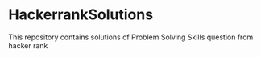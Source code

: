 # HackerrankSolutions
This repository contains solutions of Problem Solving Skills question from hacker rank 
